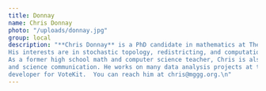 ```yaml
---
title: Donnay
name: Chris Donnay
photo: "/uploads/donnay.jpg"
group: local
description: "**Chris Donnay** is a PhD candidate in mathematics at The Ohio State University. 
His interests are in stochastic topology, redistricting, and computational social choice. 
As a former high school math and computer science teacher, Chris is also passionate about pedagogy 
and science communication. He works on many data analysis projects at the lab and is the principal
developer for VoteKit.  You can reach him at chris@mggg.org.\n"
---
```


